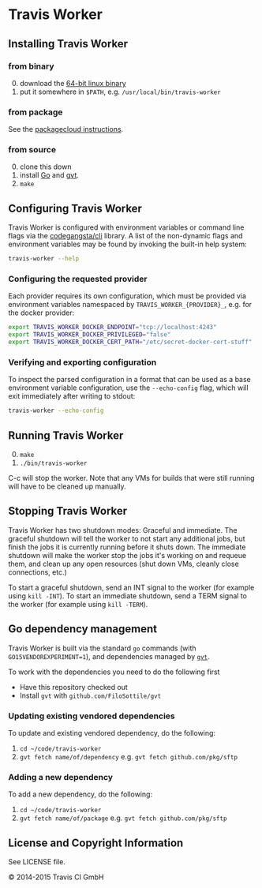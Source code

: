 # Travis Worker

## Installing Travis Worker

### from binary

0. download the [64-bit linux
   binary](https://travis-worker-artifacts.s3.amazonaws.com/travis-ci/worker/v1.3.0/build/linux/amd64/travis-worker)
0. put it somewhere in `$PATH`, e.g. `/usr/local/bin/travis-worker`

### from package

See the [packagecloud
instructions](https://packagecloud.io/travisci/worker/install).

### from source
0. clone this down
0. install [Go](http://golang.org) and [gvt](https://github.com/FiloSottile/gvt).
0. `make`

## Configuring Travis Worker

Travis Worker is configured with environment variables or command line flags via
the [codegangsta/cli](https://github.com/codegangsta/cli) library.  A list of
the non-dynamic flags and environment variables may be found by invoking the
built-in help system:

``` bash
travis-worker --help
```

### Configuring the requested provider

Each provider requires its own configuration, which must be provided via
environment variables namespaced by `TRAVIS_WORKER_{PROVIDER}_`, e.g. for the
docker provider:

``` bash
export TRAVIS_WORKER_DOCKER_ENDPOINT="tcp://localhost:4243"
export TRAVIS_WORKER_DOCKER_PRIVILEGED="false"
export TRAVIS_WORKER_DOCKER_CERT_PATH="/etc/secret-docker-cert-stuff"
```

### Verifying and exporting configuration

To inspect the parsed configuration in a format that can be used as a base
environment variable configuration, use the `--echo-config` flag, which will
exit immediately after writing to stdout:

``` bash
travis-worker --echo-config
```

## Running Travis Worker

0. `make`
0. `./bin/travis-worker`

C-c will stop the worker. Note that any VMs for builds that were still running
will have to be cleaned up manually.

## Stopping Travis Worker

Travis Worker has two shutdown modes: Graceful and immediate. The graceful
shutdown will tell the worker to not start any additional jobs, but finish the
jobs it is currently running before it shuts down. The immediate shutdown will
make the worker stop the jobs it's working on and requeue them, and clean up any
open resources (shut down VMs, cleanly close connections, etc.)

To start a graceful shutdown, send an INT signal to the worker (for example
using `kill -INT`). To start an immediate shutdown, send a TERM signal to the
worker (for example using `kill -TERM`).

## Go dependency management

Travis Worker is built via the standard `go` commands (with
`GO15VENDOREXPERIMENT=1`), and dependencies managed by
[`gvt`](https://github.com/FiloSottile/gvt).

To work with the dependencies you need to do the following first

- Have this repository checked out
- Install `gvt` with `github.com/FiloSottile/gvt`

### Updating existing vendored dependencies

To update and existing vendored dependency, do the following:

1. `cd ~/code/travis-worker`
2. `gvt fetch name/of/dependency` e.g. `gvt fetch github.com/pkg/sftp`

### Adding a new dependency

To add a new dependency, do the following:

1. `cd ~/code/travis-worker`
2. `gvt fetch name/of/package` e.g. `gvt fetch github.com/pkg/sftp`

## License and Copyright Information

See LICENSE file.

© 2014-2015 Travis CI GmbH
